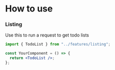 # How to use

### Listing

Use this to run a request to get todo lists

```jsx
import { TodoList } from "../features/listing";

const YourComponent = () => {
  return <TodoList />;
};
```
